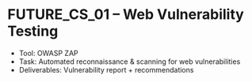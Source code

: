 # FUTURE_CS_01 – Web Vulnerability Testing  

- Tool: OWASP ZAP  
- Task: Automated reconnaissance & scanning for web vulnerabilities  
- Deliverables: Vulnerability report + recommendations  

